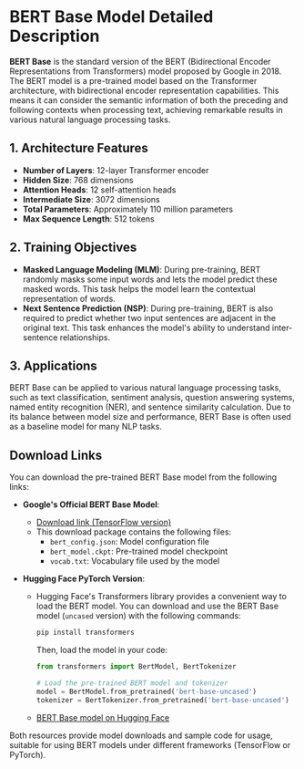 # BERT Base Model Detailed Description

**BERT Base** is the standard version of the BERT (Bidirectional Encoder Representations from Transformers) model proposed by Google in 2018. The BERT model is a pre-trained model based on the Transformer architecture, with bidirectional encoder representation capabilities. This means it can consider the semantic information of both the preceding and following contexts when processing text, achieving remarkable results in various natural language processing tasks.

## 1. Architecture Features

- **Number of Layers**: 12-layer Transformer encoder
- **Hidden Size**: 768 dimensions
- **Attention Heads**: 12 self-attention heads
- **Intermediate Size**: 3072 dimensions
- **Total Parameters**: Approximately 110 million parameters
- **Max Sequence Length**: 512 tokens

## 2. Training Objectives

- **Masked Language Modeling (MLM)**: During pre-training, BERT randomly masks some input words and lets the model predict these masked words. This task helps the model learn the contextual representation of words.
- **Next Sentence Prediction (NSP)**: During pre-training, BERT is also required to predict whether two input sentences are adjacent in the original text. This task enhances the model's ability to understand inter-sentence relationships.

## 3. Applications

BERT Base can be applied to various natural language processing tasks, such as text classification, sentiment analysis, question answering systems, named entity recognition (NER), and sentence similarity calculation. Due to its balance between model size and performance, BERT Base is often used as a baseline model for many NLP tasks.

## Download Links

You can download the pre-trained BERT Base model from the following links:

- **Google's Official BERT Base Model**:
  - [Download link (TensorFlow version)](https://storage.googleapis.com/bert_models/2020_02_20/uncased_L-12_H-768_A-12.zip)  
  - This download package contains the following files:
    - `bert_config.json`: Model configuration file
    - `bert_model.ckpt`: Pre-trained model checkpoint
    - `vocab.txt`: Vocabulary file used by the model

- **Hugging Face PyTorch Version**:
  - Hugging Face's Transformers library provides a convenient way to load the BERT model. You can download and use the BERT Base model (`uncased` version) with the following commands:

    ```bash
    pip install transformers
    ```

    Then, load the model in your code:

    ```python
    from transformers import BertModel, BertTokenizer

    # Load the pre-trained BERT model and tokenizer
    model = BertModel.from_pretrained('bert-base-uncased')
    tokenizer = BertTokenizer.from_pretrained('bert-base-uncased')
    ```

  - [BERT Base model on Hugging Face](https://huggingface.co/bert-base-uncased)

Both resources provide model downloads and sample code for usage, suitable for using BERT models under different frameworks (TensorFlow or PyTorch).
